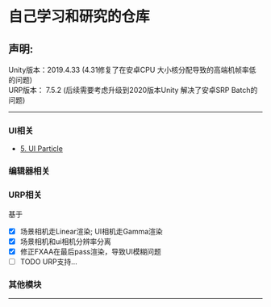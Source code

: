 # 自己学习和研究的仓库


## 声明:

Unity版本：2019.4.33     (4.31修复了在安卓CPU 大小核分配导致的高端机帧率低的问题)  
URP版本： 7.5.2       (后续需要考虑升级到2020版本Unity  解决了安卓SRP Batch的问题) 

-----------------------

### UI相关
- [5. UI Particle](https://github.com/mob-sakai/ParticleEffectForUGUI)


### 编辑器相关



### URP相关

基于
- [X] 场景相机走Linear渲染; UI相机走Gamma渲染
- [X] 场景相机和ui相机分辨率分离
- [X] 修正FXAA在最后pass渲染，导致UI模糊问题
- [ ] TODO  URP支持...

### 其他模块



-----------

